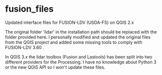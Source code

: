 # fusion_files
Updated interface files for FUSION-LDV (USDA-FS) on QGIS  2.x

The original folder 'lidar' in the installation path should be replaced with the folder provided here.
I personally modified and updated the original files from the QGIS project and added some missing tools to comply with FUSION-LDV 3.60 .

In QGIS 3.x the lidar toolbox (Fusion and Lastools) has been split into two different providers for the Processing. I have no knowledge about Python 3 or the new QGIS API so I won't update these files.
